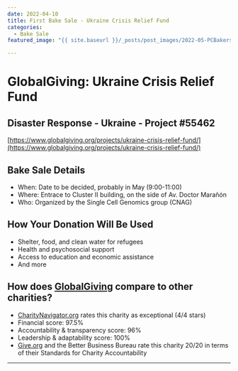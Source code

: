 ```yaml
---
date: 2022-04-10
title: First Bake Sale - Ukraine Crisis Relief Fund
categories:
  - Bake Sale
featured_image: "{{ site.baseurl }}/_posts/post_images/2022-05-PCBakers-Globalgiving-Ukraine-relief-fund-sm.png" 

---
```


# GlobalGiving: Ukraine Crisis Relief Fund 
## Disaster Response - Ukraine - Project #55462
[https://www.globalgiving.org/projects/ukraine-crisis-relief-fund/](https://www.globalgiving.org/projects/ukraine-crisis-relief-fund/)

## Bake Sale Details
- When: Date to be decided, probably in May (9:00-11:00)
- Where: Entrace to Cluster II building, on the side of Av. Doctor Marañón
- Who: Organized by the Single Cell Genomics group (CNAG)

## How Your Donation Will Be Used
- Shelter, food, and clean water for refugees
- Health and psychosocial support
- Access to education and economic assistance
- And more

## How does [GlobalGiving](https://www.globalgiving.org) compare to other charities? 
- [CharityNavigator.org](https://www.charitynavigator.org) rates this charity as exceptional (4/4 stars) 
 - Financial score: 97.5%
 - Accountability & transparency score: 96%
 - Leadership & adaptability score: 100%
- [Give.org](https://www.give.org) and the Better Business Bureau rate this charity 20/20 in terms of their Standards for Charity Accountability 

-----
